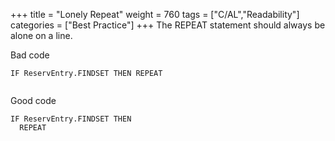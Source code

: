 +++
title = "Lonely Repeat"
weight = 760
tags = ["C/AL","Readability"]
categories = ["Best Practice"]
+++
The REPEAT statement should always be alone on a line.

Bad code

```al
IF ReservEntry.FINDSET THEN REPEAT
 
```      
    

Good code

```al
IF ReservEntry.FINDSET THEN
  REPEAT
```